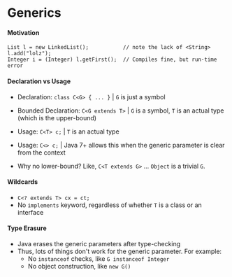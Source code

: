 Generics
========


#### Motivation

```
List l = new LinkedList();           // note the lack of <String>
l.add("lolz");
Integer i = (Integer) l.getFirst();  // Compiles fine, but run-time error
```


#### Declaration vs Usage

- Declaration: `class C<G> { ... }` | `G` is just a symbol
- Bounded Declaration: `C<G extends T>` | `G` is a symbol, `T` is an actual type (which is the upper-bound)
- Usage: `C<T> c;` | `T` is an actual type
- Usage: `C<> c;` | Java 7+ allows this when the generic parameter is clear from the context

- Why no lower-bound? Like, `C<T extends G>` ... `Object` is a trivial `G`.

#### Wildcards

- `C<? extends T> cx = ct;`
- No `implements` keyword, regardless of whether `T` is a class or an interface


#### Type Erasure

- Java erases the generic parameters after type-checking
- Thus, lots of things don't work for the generic parameter. For example:
  - No `instanceof` checks, like `G instanceof Integer`
  - No object construction, like `new G()`
